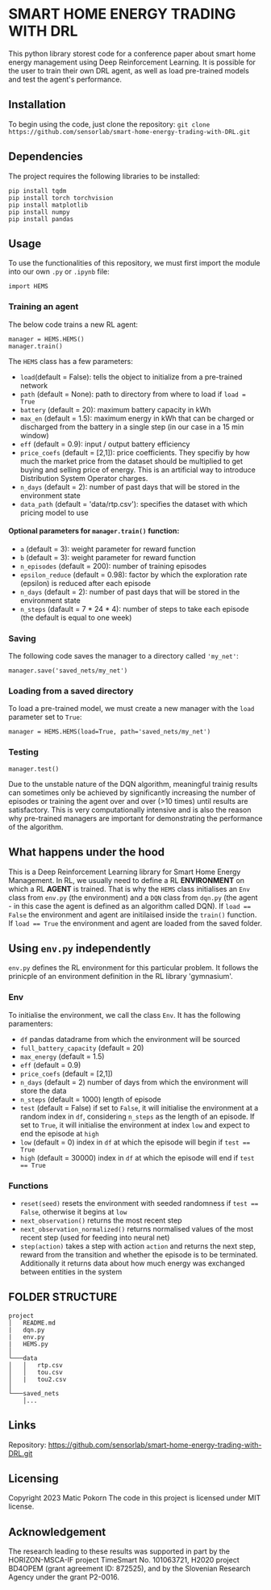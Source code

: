 # SMART HOME ENERGY TRADING WITH DRL
This python library storest code for a conference paper about smart home energy management using Deep Reinforcement Learning. It is possible for the user to train their own DRL agent, as well as load pre-trained models and test the agent's performance.

## Installation
To begin using the code, just clone the repository:
```git clone https://github.com/sensorlab/smart-home-energy-trading-with-DRL.git```

## Dependencies
The project requires the following libraries to be installed:
```
pip install tqdm
pip install torch torchvision
pip install matplotlib
pip install numpy
pip install pandas
```

## Usage
To use the functionalities of this repository, we must first import the module into our own ```.py``` or ```.ipynb``` file:
```
import HEMS
```
### Training an agent
The below code trains a new RL agent:
```
manager = HEMS.HEMS()
manager.train()
```
The ```HEMS``` class has a few parameters:
- ```load```(default = False): tells the object to initialize from a pre-trained network
- ```path``` (default = None): path to directory from where to load if ```load = True```
- ```battery``` (default = 20): maximum battery capacity in kWh
- ```max_en``` (default = 1.5): maximum energy in kWh that can be charged or discharged from the battery in a single step (in our case in a 15 min window)
- ```eff``` (default = 0.9): input / output battery efficiency
- ```price_coefs``` (default = [2,1]): price coefficients. They specifiy by how much the market price from the dataset should be multiplied to get buying and selling price of energy. This is an artificial way to introduce Distribution System Operator charges.
- ```n_days``` (default = 2): number of past days that will be stored in the environment state
- ```data_path``` (default = 'data/rtp.csv'): specifies the dataset with which pricing model to use
#### Optional parameters for ```manager.train()``` function:
- ```a``` (default = 3): weight parameter for reward function
- ```b``` (default = 3): weight parameter for reward function
- ```n_episodes``` (default = 200): number of training episodes
- ```epsilon_reduce``` (default = 0.98): factor by which the exploration rate (epsilon) is reduced after each episode
- ```n_days``` (default = 2): number of past days that will be stored in the environment state
- ```n_steps``` (dafault = 7 * 24 * 4): number of steps to take each episode (the default is equal to one week)

### Saving
The following code saves the manager to a directory called ```'my_net'```:
```
manager.save('saved_nets/my_net')
```

### Loading from a saved directory
To load a pre-trained model, we must create a new manager with the ```load``` parameter set to ```True```:
```
manager = HEMS.HEMS(load=True, path='saved_nets/my_net')
```

### Testing
```
manager.test()
```
Due to the unstable nature of the DQN algorithm, meaningful trainig results can sometimes only be achieved by significantly increasing the number of episodes or training the agent over and over (>10 times) until results are satisfactory. This is very computationally intensive and is also the reason why pre-trained managers are important for demonstrating the performance of the algorithm.

## What happens under the hood
This is a Deep Reinforcement Learning library for Smart Home Energy Management. In RL, we usually need to define a RL **ENVIRONMENT** on which a RL **AGENT** is trained. That is why the ```HEMS``` class initialises an ```Env``` class from ```env.py``` (the environment) and a ```DQN``` class from ```dqn.py``` (the agent - in this case the agent is defined as an algorithm called DQN). If ```load == False``` the environment and agent are initilaised inside the ```train()``` function. If ```load == True``` the environment and agent are loaded from the saved folder.

## Using ```env.py``` independently
```env.py``` defines the RL environment for this particular problem. It follows the prinicple of an environment definition in the RL library 'gymnasium'.
### Env
To initialise the environment, we call the class ```Env```. It has the following paramenters:
- ```df``` pandas datadrame from which the environment will be sourced
- ```full_battery_capacity``` (default = 20) 
- ```max_energy``` (default = 1.5)
- ```eff``` (default = 0.9)
- ```price_coefs``` (default = [2,1])
- ```n_days``` (default = 2) number of days from which the environment will store the data
- ```n_steps``` (default = 1000) length of episode
- ```test``` (default = False) if set to ```False```, it will initialise the environment at a random index in ```df```, considering ```n_steps``` as the length of an episode. If set to ```True```, it will initialise the environment at index ```low``` and expect to end the episode at ```high```
- ```low``` (default = 0) index in ```df``` at which the episode will begin if ```test == True```
- ```high``` (default = 30000) index in ```df``` at which the episode will end if ```test == True```

### Functions
- ```reset(seed)``` resets the environment with seeded randomness if ```test == False```, otherwise it begins at ```low```
- ```next_observation()``` returns the most recent step
- ```next_observation_normalized()``` returns normalised values of the most recent step (used for feeding into neural net)
- ```step(action)``` takes a step with action ```action``` and returns the next step, reward from the transition and whether the episode is to be terminated. Additionally it returns data about how much energy was exchanged between entities in the system
  

## FOLDER STRUCTURE
```
project
│   README.md
|   dqn.py
|   env.py
|   HEMS.py
│
└───data
│   │   rtp.csv
│   │   tou.csv
│   |   tou2.csv
│
└───saved_nets
    │...  
```

## Links
Repository: https://github.com/sensorlab/smart-home-energy-trading-with-DRL.git
## Licensing
Copyright 2023 Matic Pokorn
The code in this project is licensed under MIT license.

## Acknowledgement
The research leading to these results was supported in part by the HORIZON-MSCA-IF project TimeSmart No. 101063721, H2020 project BD4OPEM (grant
agreement ID: 872525), and by the Slovenian Research Agency under the grant P2-0016.
